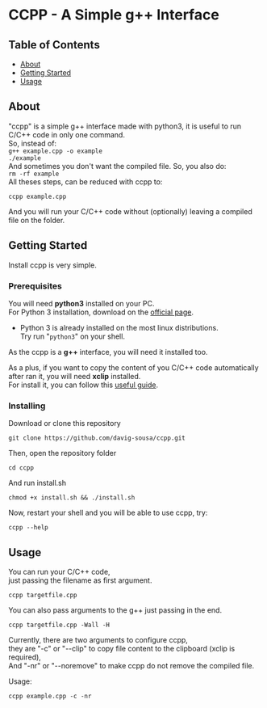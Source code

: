 # CCPP - A Simple g++ Interface

## Table of Contents

- [About](#about)
- [Getting Started](#getting_started)
- [Usage](#usage)

## About <a name = "about"></a>

"ccpp" is a simple g++ interface made with python3, it is useful to run C/C++ code in only one command.<br>
So, instead of:<br>
`g++ example.cpp -o example`<br>
`./example`<br>
And sometimes you don't want the compiled file. So, you also do:<br>
`rm -rf example`<br>
All theses steps, can be reduced with ccpp to:<br>

```
ccpp example.cpp
```

And you will run your C/C++ code without (optionally) leaving a compiled file on the folder.<br>

## Getting Started <a name = "getting_started"></a>

Install ccpp is very simple.

### Prerequisites

You will need **python3** installed on your PC.<br>
For Python 3 installation, download on the [official page](https://www.python.org/downloads/).<br>

- Python 3 is already installed on the most linux distributions.<br>
  Try run "`python3`" on your shell.

As the ccpp is a **g++** interface, you will need it installed too.

As a plus, if you want to copy the content of you C/C++ code automatically after ran it, you will need **xclip** installed. <br>
For install it, you can follow this [useful guide](https://linoxide.com/linux-how-to/copy-paste-commands-output-xclip-linux/).

### Installing

Download or clone this repository

```
git clone https://github.com/davig-sousa/ccpp.git
```

Then, open the repository folder

```
cd ccpp
```

And run install.sh

```
chmod +x install.sh && ./install.sh
```

Now, restart your shell and you will be able to use ccpp, try:

```
ccpp --help
```

## Usage <a name = "usage"></a>

You can run your C/C++ code,<br>
just passing the filename as first argument.<br>

```
ccpp targetfile.cpp
```

You can also pass arguments to the g++ just passing in the end.

```
ccpp targetfile.cpp -Wall -H
```

Currently, there are two arguments to configure ccpp,<br>
they are "-c" or "--clip" to copy file content to the clipboard (xclip is required), <br>
And "-nr" or "--noremove" to make ccpp do not remove the compiled file.

Usage:

```
ccpp example.cpp -c -nr
```
